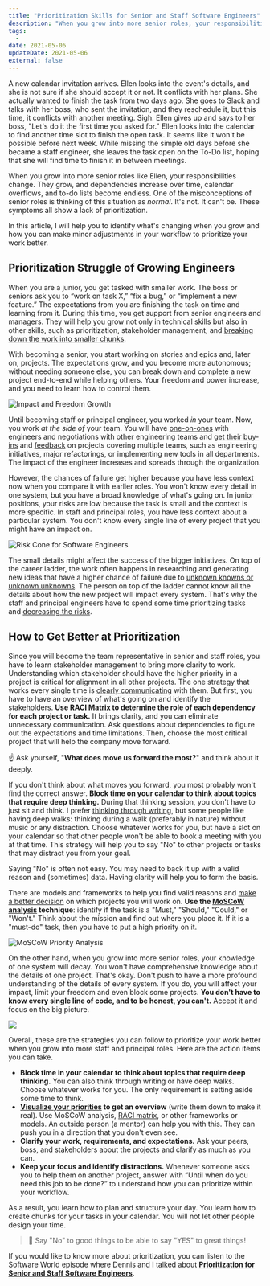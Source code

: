 ```yaml
---
title: "Prioritization Skills for Senior and Staff Software Engineers"
description: "When you grow into more senior roles, your responsibilities evolve. Prioritization changes for software engineers. Communication and analysis skills become more important."
tags:
  -
date: 2021-05-06
updateDate: 2021-05-06
external: false
---
```


A new calendar invitation arrives. Ellen looks into the event's details, and she is not sure if she should accept it or not. It conflicts with her plans. She actually wanted to finish the task from two days ago. She goes to Slack and talks with her boss, who sent the invitation, and they reschedule it, but this time, it conflicts with another meeting. Sigh. Ellen gives up and says to her boss, "Let's do it the first time you asked for." Ellen looks into the calendar to find another time slot to finish the open task. It seems like it won't be possible before next week. While missing the simple old days before she became a staff engineer, she leaves the task open on the To-Do list, hoping that she will find time to finish it in between meetings.

When you grow into more senior roles like Ellen, your responsibilities change. They grow, and dependencies increase over time, calendar overflows, and to-do lists become endless. One of the misconceptions of senior roles is thinking of this situation as _normal_. It's not. It can't be. These symptoms all show a lack of prioritization.

In this article, I will help you to identify what's changing when you grow and how you can make minor adjustments in your workflow to prioritize your work better.

## Prioritization Struggle of Growing Engineers

When you are a junior, you get tasked with smaller work. The boss or seniors ask you to “work on task X,” “fix a bug,” or “implement a new feature.” The expectations from you are finishing the task on time and learning from it. During this time, you get support from senior engineers and managers. They will help you grow not only in technical skills but also in other skills, such as prioritization, stakeholder management, and [breaking down the work into smaller chunks](/newsletter/mektup-6).

With becoming a senior, you start working on stories and epics and, later on, projects. The expectations grow, and you become more autonomous; without needing someone else, you can break down and complete a new project end-to-end while helping others. Your freedom and power increase, and you need to learn how to control them.

![Impact and Freedom Growth](/images/content/essays/prioritization-for-staff-plus/growing-software-engineers-impact-freedom.jpg)

Until becoming staff or principal engineer, you worked _in_ your team. Now, you work _at the side_ _of_ your team. You will have [one-on-ones](/effective-1-1-meetings-one-on-one-meeting-template) with engineers and negotiations with other engineering teams and [get their buy-ins](/how-to-stop-endless-discussions) and [feedback](/importance-of-the-feedback) on projects covering multiple teams, such as engineering initiatives, major refactorings, or implementing new tools in all departments. The impact of the engineer increases and spreads through the organization.

However, the chances of failure get higher because you have less context now when you compare it with earlier roles. You won't know every detail in one system, but you have a broad knowledge of what's going on. In junior positions, your risks are low because the task is small and the context is more specific. In staff and principal roles, you have less context about a particular system. You don't know every single line of every project that you might have an impact on.

![Risk Cone for Software Engineers](/images/content/essays/prioritization-for-staff-plus/risk-cone-for-software-engineers.jpg)

The small details might affect the success of the bigger initiatives. On top of the career ladder, the work often happens in researching and generating new ideas that have a higher chance of failure due to [unknown knowns or unknown unknowns](https://en.wikipedia.org/wiki/There_are_known_knowns). The person on top of the ladder cannot know all the details about how the new project will impact every system. That's why the staff and principal engineers have to spend some time prioritizing tasks and [decreasing the risks](/why-cant-this-be-done-sooner).

## How to Get Better at Prioritization

Since you will become the team representative in senior and staff roles, you have to learn stakeholder management to bring more clarity to work. Understanding which stakeholder should have the higher priority in a project is critical for alignment in all other projects. The one strategy that works every single time is [clearly communicating](/books/high-productivity-and-clear-communication-in-different-cultures) with them. But first, you have to have an overview of what's going on and identify the stakeholders. **Use [RACI Matrix](https://en.wikipedia.org/wiki/Responsibility_assignment_matrix) to determine the role of each dependency for each project or task.** It brings clarity, and you can eliminate unnecessary communication. Ask questions about dependencies to figure out the expectations and time limitations. Then, choose the most critical project that will help the company move forward.

☝️ Ask yourself, "**What does move us forward the most?**" and think about it deeply.

If you don't think about what moves you forward, you most probably won't find the correct answer. **Block time on your calendar to think about topics that require deep thinking.** During that thinking session, you don't have to just sit and think. I prefer [thinking through writing](/why-is-writing-important), but some people like having deep walks: thinking during a walk (preferably in nature) without music or any distraction. Choose whatever works for you, but have a slot on your calendar so that other people won't be able to book a meeting with you at that time. This strategy will help you to say "No" to other projects or tasks that may distract you from your goal.

Saying "No" is often not easy. You may need to back it up with a valid reason and (sometimes) data. Having clarity will help you to form the basis.

There are models and frameworks to help you find valid reasons and [make a better decision](/the-decision-making-pendulum) on which projects you will work on. **Use the [MoSCoW analysis](/deciding-on-what-you-should-focus-on-next) technique**: identify if the task is a "Must," "Should," "Could," or "Won't." Think about the mission and find out where you place it. If it is a "must-do" task, then you have to put a high priority on it.

![MoSCoW Priority Analysis](/images/content/essays/prioritization-for-staff-plus/MoSCoW-Priority-Analysis.jpg)

On the other hand, when you grow into more senior roles, your knowledge of one system will decay. You won't have comprehensive knowledge about the details of one project. That's okay. Don't push to have a more profound understanding of the details of every system. If you do, you will affect your impact, limit your freedom and even block some projects. **You don't have to know every single line of code, and to be honest, you can't.** Accept it and focus on the big picture.

![](/images/content/essays/prioritization-for-staff-plus/increasing-impact-freedom-with-less-knowledge-software-engineers.jpg)

Overall, these are the strategies you can follow to prioritize your work better when you grow into more staff and principal roles. Here are the action items you can take.

- **Block time in your calendar to think about topics that require deep thinking.** You can also think through writing or have deep walks. Choose whatever works for you. The only requirement is setting aside some time to think.
- **[Visualize your priorities](/deciding-on-what-you-should-focus-on-next) to get an overview** (write them down to make it real). Use MoSCoW analysis, [RACI matrix](https://en.wikipedia.org/wiki/Responsibility_assignment_matrix), or other frameworks or models. An outside person (a mentor) can help you with this. They can push you in a direction that you don't even see.
- **Clarify your work, requirements, and expectations.** Ask your peers, boss, and stakeholders about the projects and clarify as much as you can.
- **Keep your focus and identify distractions.** Whenever someone asks you to help them on another project, answer with “Until when do you need this job to be done?” to understand how you can prioritize within your workflow.

As a result, you learn how to plan and structure your day. You learn how to create chunks for your tasks in your calendar. You will not let other people design your time.

> 🎯 Say "No" to good things to be able to say "YES" to great things!

If you would like to know more about prioritization, you can listen to the Software World episode where Dennis and I talked about **[Prioritization for Senior and Staff Software Engineers](https://mediations.candost.blog/p/15-prioritization-for-senior-and-787)**.
